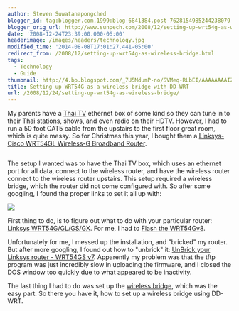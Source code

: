 ```yaml
---
author: Steven Suwatanapongched
blogger_id: tag:blogger.com,1999:blog-6841384.post-7628154985244238079
blogger_orig_url: http://www.sunpech.com/2008/12/setting-up-wrt54g-as-wireless-bridge.html
date: '2008-12-24T23:39:00.000-06:00'
headerimage: /images/headers/technology.jpg
modified_time: '2014-08-08T17:01:27.441-05:00'
redirect_from: /2008/12/setting-up-wrt54g-as-wireless-bridge.html
tags:
  - Technology
  - Guide
thumbnail: http://4.bp.blogspot.com/_7U5MdumP-no/SVMeq-RLbEI/AAAAAAAAIZk/b33sMkW_w9o/s600/linksys_wrt54g.jpg
title: Setting up WRT54G as a wireless bridge with DD-WRT
url: /2008/12/24/setting-up-wrt54g-as-wireless-bridge/
---
```



My parents have a <a href="http://www.thaitv.tv/">Thai TV</a> ethernet box of some kind so they can tune in to their Thai stations, shows, and even radio on their HDTV.  However, I had to run a 50 foot CAT5 cable from the upstairs to the first floor great room, which is quite messy.  So for Christmas this year, I bought them a <a href="http://www.amazon.com/gp/product/B000BTL0OA?ie=UTF8&amp;tag=sunpech-20&amp;linkCode=as2&amp;camp=1789&amp;creative=9325&amp;creativeASIN=B000BTL0OA">Linksys-Cisco WRT54GL Wireless-G Broadband Router</a>.

<img    border="0" id="BLOGGER_PHOTO_ID_5283600511454112834" src="http://4.bp.blogspot.com/_7U5MdumP-no/SVMeq-RLbEI/AAAAAAAAIZk/b33sMkW_w9o/s400/linksys_wrt54g.jpg" alt="" />

The setup I wanted was to have the Thai TV box, which uses an ethernet port for all data, connect to the wireless router, and have the wireless router connect to the wireless router upstairs.  This setup required a wireless bridge, which the router did not come configured with.  So after some googling, I found the proper links to set it all up with:

<img    border="0" id="BLOGGER_PHOTO_ID_5283760857843106034" src="http://1.bp.blogspot.com/_7U5MdumP-no/SVOwgXHaAPI/AAAAAAAAIZs/CVLq9lAx7To/s400/WIFIBRDG.GIF" />

First thing to do, is to figure out what to do with your particular router: <a href="http://www.dd-wrt.com/wiki/index.php/Linksys_WRT54G/GL/GS/GX">Linksys WRT54G/GL/GS/GX</a>.  For me, I had to <a href="http://www.dd-wrt.com/wiki/index.php/How_To_Flash_the_WRT54Gv8">Flash the WRT54Gv8</a>.

Unfortunately for me, I messed up the installation, and "bricked" my router.  But after more googling, I found out how to "unbrick" it: <a href="http://blog.rim3y.net/zero/?p=942">UnBrick your Linksys router - WRT54GS v7</a>.  Apparently my problem was that the tftp program was just incredibly slow in uploading the firmware, and I closed the DOS window too quickly due to what appeared to be inactivity.

The last thing I had to do was set up the <a href="http://www.dd-wrt.com/wiki/index.php/Wireless_Bridge">wireless bridge</a>, which was the easy part.  So there you have it, how to set up a wireless bridge using DD-WRT.<span style="font-weight: bold;"></span>